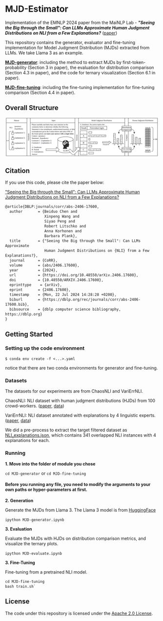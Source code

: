 # MJD-Estimator
Implementation of the EMNLP 2024 paper from the MaiNLP Lab - ***"Seeing the Big through the Small": Can LLMs Approximate Human Judgment Distributions on NLI from a Few Explanations?*** ([paper](https://arxiv.org/pdf/2406.17600))

This repository contains the generator, evaluator and fine-tuning implementation for Model Judgment Distribution (MJDs) extracted from LLMs. We take Llama 3 as an example.

[**MJD-generator**](https://github.com/mainlp/MJD-Estimator/tree/main/MJD-generator): including the method to extract MJDs by first-token-probability (Section 3 in paper), the evaluation for distribution comparison (Section 4.3 in paper), and the code for ternary visualization (Section 6.1 in paper).

[**MJD-fine-tuning**](https://github.com/mainlp/MJD-Estimator/tree/main/MJD-fine-tuning): including the fine-tuning implementation for fine-tuning comparison (Section 4.4 in paper).


## Overall Structure
![Image text](https://github.com/mainlp/MJD-Estimator/blob/main/Overall_structure_EMNLP24.png)


## Citation
If you use this code, please cite the paper below:

["Seeing the Big through the Small": Can LLMs Approximate Human Judgment Distributions on NLI from a Few Explanations?](https://arxiv.org/pdf/2406.17600)

```
@article{DBLP:journals/corr/abs-2406-17600,
  author       = {Beiduo Chen and
                  Xinpeng Wang and
                  Siyao Peng and
                  Robert Litschko and
                  Anna Korhonen and
                  Barbara Plank},
  title        = {"Seeing the Big through the Small": Can LLMs Approximate
                  Human Judgment Distributions on {NLI} from a Few Explanations?},
  journal      = {CoRR},
  volume       = {abs/2406.17600},
  year         = {2024},
  url          = {https://doi.org/10.48550/arXiv.2406.17600},
  doi          = {10.48550/ARXIV.2406.17600},
  eprinttype    = {arXiv},
  eprint       = {2406.17600},
  timestamp    = {Mon, 22 Jul 2024 14:28:28 +0200},
  biburl       = {https://dblp.org/rec/journals/corr/abs-2406-17600.bib},
  bibsource    = {dblp computer science bibliography, https://dblp.org}
}
```


## Getting Started

### Setting up the code environment

```
$ conda env create -f <...>.yaml
```
notice that there are two conda environments for generator and fine-tuning.


### Datasets

The datasets for our experiments are from ChaosNLI and VariErrNLI.

ChaosNLI: NLI dataset with human judgment distributions (HJDs) from 100 crowd-workers. ([paper](https://arxiv.org/abs/2010.03532), [data](https://github.com/easonnie/ChaosNLI))

VariErrNLI: NLI dataset annotated with explanations by 4 linguistic experts. ([paper](https://aclanthology.org/2024.acl-long.123.pdf), [data](https://github.com/mainlp/VariErr-NLI))

We did a pre-process to extract the target filtered dataset as [NLI_explanations.json](https://github.com/mainlp/MJD-Estimator/blob/main/MJD-generator/NLI_explanations.json), which contains 341 overlapped NLI instances with 4 explanations for each.


### Running

**1. Move into the folder of module you chose**

`cd MJD-generator` or `cd MJD-fine-tuning`

#### Before you running any file, you need to modify the arguments to your own paths or hyper-parameters at first.

**2. Generation**

Generate the MJDs from Llama 3. The Llama 3 model is from [HuggingFace](https://huggingface.co/meta-llama) 

`ipython MJD-generator.ipynb`

**3. Evaluation**

Evaluate the MJDs with HJDs on distribution comparison metrics, and visualize the ternary plots.

`ipython MJD-evaluate.ipynb`

**3. Fine-Tuning**

Fine-tuning from a pretrained NLI model.

```
cd MJD-fine-tuning
bash train.sh`
```


## License 
The code under this repository is licensed under the [Apache 2.0 License](https://github.com/mainlp/MJD-Estimator/blob/main/LICENSE).
